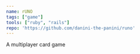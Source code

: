 ```yaml
---
name: rUNO
tags: ["game"]
tools: ["ruby", "rails"]
repo: 'https://github.com/danini-the-panini/runo'
---
```

A multiplayer card game
